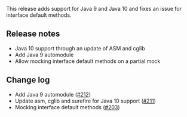 This release adds support for Java 9 and Java 10 and fixes an issue for interface default methods.

Release notes
-------------
* Java 10 support through an update of ASM and cglib
* Add Java 9 automodule
* Allow mocking interface default methods on a partial mock

Change log
----------
* Add Java 9 automodule ([#212](https://github.com/easymock/easymock/issues/212))
* Update asm, cglib and surefire for Java 10 support ([#211](https://github.com/easymock/easymock/pull/211))
* Mocking interface default methods ([#203](https://github.com/easymock/easymock/issues/203))
